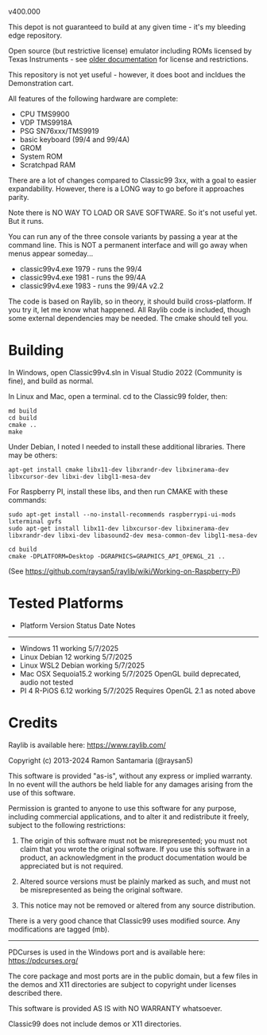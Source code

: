 v400.000

This depot is not guaranteed to build at any given time - it's my bleeding edge repository.

Open source (but restrictive license) emulator including ROMs licensed by Texas Instruments - see [older documentation](https://github.com/tursilion/classic99/raw/main/dist/Classic99%20Manual.pdf) for license and restrictions.

This repository is not yet useful - however, it does boot and incldues the Demonstration cart.

All features of the following hardware are complete:
- CPU TMS9900
- VDP TMS9918A
- PSG SN76xxx/TMS9919
- basic keyboard (99/4 and 99/4A)
- GROM
- System ROM
- Scratchpad RAM

There are a lot of changes compared to Classic99 3xx, with a goal to easier expandability. However,
there is a LONG way to go before it approaches parity.

Note there is NO WAY TO LOAD OR SAVE SOFTWARE. So it's not useful yet. But it runs.

You can run any of the three console variants by passing a year at the command line. This is NOT
a permanent interface and will go away when menus appear someday...

- classic99v4.exe 1979 - runs the 99/4
- classic99v4.exe 1981 - runs the 99/4A
- classic99v4.exe 1983 - runs the 99/4A v2.2

The code is based on Raylib, so in theory, it should build cross-platform. If you try it, let me know 
what happened. All Raylib code is included, though some external dependencies may be needed. The cmake
should tell you.

Building
========

In Windows, open Classic99v4.sln in Visual Studio 2022 (Community is fine), and build as normal.

In Linux and Mac, open a terminal. cd to the Classic99 folder, then:

    md build
    cd build
    cmake ..
    make

Under Debian, I noted I needed to install these additional libraries. There may be others:

    apt-get install cmake libx11-dev libxrandr-dev libxinerama-dev libxcursor-dev libxi-dev libgl1-mesa-dev
    
For Raspberry PI, install these libs, and then run CMAKE with these commands:

    sudo apt-get install --no-install-recommends raspberrypi-ui-mods lxterminal gvfs
    sudo apt-get install libx11-dev libxcursor-dev libxinerama-dev libxrandr-dev libxi-dev libasound2-dev mesa-common-dev libgl1-mesa-dev

    cd build
    cmake -DPLATFORM=Desktop -DGRAPHICS=GRAPHICS_API_OPENGL_21 ..

(See https://github.com/raysan5/raylib/wiki/Working-on-Raspberry-Pi)

Tested Platforms
================

- Platform    Version     Status      Date        Notes
- -------------------------------------------------------------------------------------------------------------
- Windows     11          working     5/7/2025
- Linux       Debian 12   working     5/7/2025
- Linux       WSL2 Debian working     5/7/2025
- Mac OSX     Sequoia15.2 working     5/7/2025    OpenGL build deprecated, audio not tested
- PI 4	      R-PiOS 6.12 working     5/7/2025    Requires OpenGL 2.1 as noted above

Credits
=======

Raylib is available here: https://www.raylib.com/

Copyright (c) 2013-2024 Ramon Santamaria (@raysan5)

This software is provided "as-is", without any express or implied warranty. In no event 
will the authors be held liable for any damages arising from the use of this software.

Permission is granted to anyone to use this software for any purpose, including commercial 
applications, and to alter it and redistribute it freely, subject to the following restrictions:

  1. The origin of this software must not be misrepresented; you must not claim that you 
  wrote the original software. If you use this software in a product, an acknowledgment 
  in the product documentation would be appreciated but is not required.

  2. Altered source versions must be plainly marked as such, and must not be misrepresented
  as being the original software.

  3. This notice may not be removed or altered from any source distribution.

There is a very good chance that Classic99 uses modified source. Any modifications are tagged (mb).

---

PDCurses is used in the Windows port and is available here: https://pdcurses.org/

The core package and most ports are in the public domain, but a few files in the demos and X11 directories are subject to copyright under licenses described there.

This software is provided AS IS with NO WARRANTY whatsoever.

Classic99 does not include demos or X11 directories.
